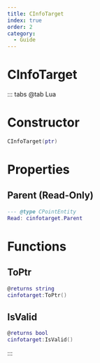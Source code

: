 ```yaml
---
title: CInfoTarget
index: true
order: 2
category:
  - Guide
---
```


# CInfoTarget

::: tabs
@tab Lua
# Constructor
```lua
CInfoTarget(ptr)
```
# Properties
## Parent (Read-Only)
```lua
--- @type CPointEntity
Read: cinfotarget.Parent
```
# Functions
## ToPtr
```lua
@returns string
cinfotarget:ToPtr()
```
## IsValid
```lua
@returns bool
cinfotarget:IsValid()
```

:::